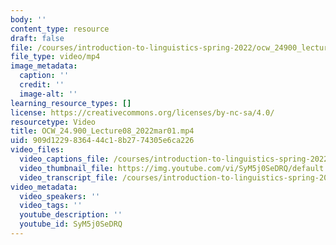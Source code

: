 ```yaml
---
body: ''
content_type: resource
draft: false
file: /courses/introduction-to-linguistics-spring-2022/ocw_24900_lecture08_2022mar01_360p_16_9.mp4
file_type: video/mp4
image_metadata:
  caption: ''
  credit: ''
  image-alt: ''
learning_resource_types: []
license: https://creativecommons.org/licenses/by-nc-sa/4.0/
resourcetype: Video
title: OCW_24.900_Lecture08_2022mar01.mp4
uid: 909d1229-8364-44c1-8b27-74305e6ca226
video_files:
  video_captions_file: /courses/introduction-to-linguistics-spring-2022-spring-2022/1U93NYfuKEeiqPCY7rCuKUoBdby0rUT0v_transcript.webvtt
  video_thumbnail_file: https://img.youtube.com/vi/SyM5j0SeDRQ/default.jpg
  video_transcript_file: /courses/introduction-to-linguistics-spring-2022-spring-2022/1U93NYfuKEeiqPCY7rCuKUoBdby0rUT0v_transcript.pdf
video_metadata:
  video_speakers: ''
  video_tags: ''
  youtube_description: ''
  youtube_id: SyM5j0SeDRQ
---
```

